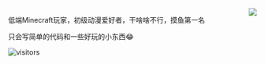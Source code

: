 
<a href="#">
<img align="right" src="https://github-readme-stats.vercel.app/api?username=mzdluo123&show_icons=true&hide_border=true&icon_color=586069&title_color=a0a9af">
</a>

低端Minecraft玩家，初级动漫爱好者，干啥啥不行，摸鱼第一名

只会写简单的代码和一些好玩的小东西😂

![visitors](https://jwenjian-visitor-badge-5.glitch.me/badge?page_id=mzdluo123.mzdluo123.readme)
